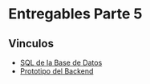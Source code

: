 # Entregables Parte 5
## Vinculos
- [SQL de la Base de Datos](./csss.sql)
- [Prototipo del Backend](https://github.com/Jcanotorr06/PlataformaWebCSS)
